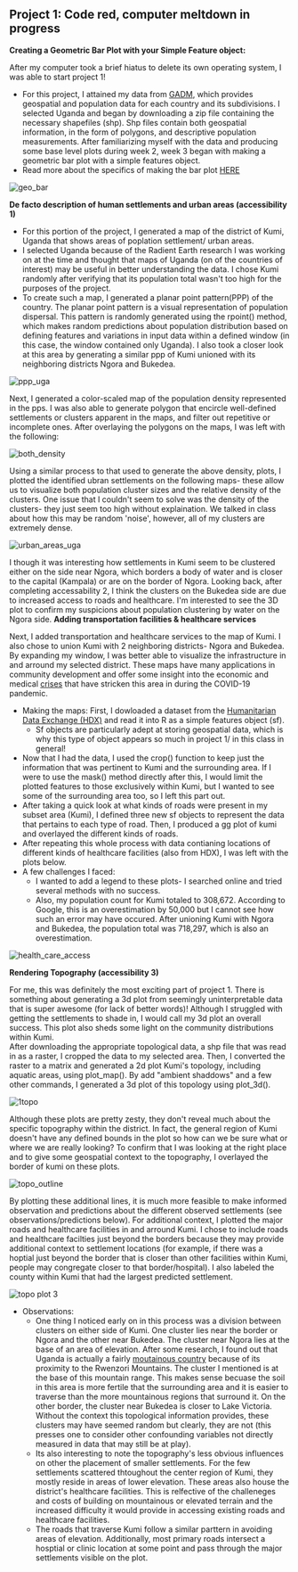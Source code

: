 ## Project 1: Code red, computer meltdown in progress

**Creating a Geometric Bar Plot with your Simple Feature object:**<br/>

After my computer took a brief hiatus to delete its own operating system, I was able to start project 1!<br/>
- For this project, I attained my data from [GADM]( https://gadm.org/), which provides geospatial and population data for each country and its subdivisions. I selected Uganda and began by downloading a zip file containing the necessary shapefiles (shp). Shp files contain both geospatial information, in the form of polygons, and descriptive population measurements. After familiarizing myself with the data and producing some base level plots during week 2, week 3 began with making a geometric bar plot with a simple features object.<br/>
- Read more about the specifics of making the bar plot [HERE](https://aeraposo.github.io/Data-440-Raposo/geo_bar_plot)<br/>

![geo_bar](https://aeraposo.github.io/Data-440-Raposo/bar_plt_small.png)<br/>

**De facto description of human settlements and urban areas (accessibility 1)**<br/>

- For this portion of the project, I generated a map of the district of Kumi, Uganda that shows areas of poplation settlement/ urban areas.<br/>
- I selected Uganda because of the Radient Earth research I was working on at the time and thought that maps of Uganda (on of the countries of interest) may be useful in better understanding the data. I chose Kumi randomly after verifying that its population total wasn't too high for the purposes of the project.<br/>
- To create such a map, I generated a planar point pattern(PPP) of the country. The planar point pattern is a visual representation of population dispersal. This pattern is randomly generated using the rpoint() method, which makes random predictions about population distribution based on defining features and variations in input data within a defined window (in this case, the window contained only Uganda). I also took a closer look at this area by generating a similar ppp of Kumi unioned with its neighboring districts Ngora and Bukedea.<br/>

![ppp_uga](https://aeraposo.github.io/Data-440-Raposo/ppp_small.png)<br/>

Next, I generated a color-scaled map of the population density represented in the pps. I was also able to generate polygon that encircle well-defined settlements or clusters apparent in the maps, and filter out repetitive or incomplete ones. After overlaying the polygons on the maps, I was left with the following:<br/>

![both_density](https://aeraposo.github.io/Data-440-Raposo/dens_small.png)<br/>

Using a similar process to that used to generate the above density, plots, I plotted the identified ubran settlements on the following maps- these allow us to visualize both population cluster sizes and the relative density of the clusters. One issue that I couldn't seem to solve was the density of the clusters- they just seem too high without explaination. We talked in class about how this may be random 'noise', however, all of my clusters are extremely dense.<br/>

![urban_areas_uga](https://aeraposo.github.io/Data-440-Raposo/urban_plt_small.png)<br/>

I though it was interesting how settlements in Kumi seem to be clustered either on the side near Ngora, which borders a body of water and is closer to the capital (Kampala) or are on the border of Ngora. Looking back, after completing accessability 2, I think the clusters on the Bukedea side are due to increased access to roads and healthcare. I'm interested to see the 3D plot to confirm my suspicions about population clustering by water on the Ngora side.
**Adding transportation facilities & healthcare services**<br/>

Next, I added transportation and healthcare services to the map of Kumi. I also chose to union Kumi with 2 neighboring districts- Ngora and Bukedea. By expanding my window, I was better able to visualize the infrastructure in and arround my selected district. These maps have many applications in community development and offer some insight into the economic and medical [crises](https://www.imf.org/en/News/Articles/2020/05/21/na052120-the-imfs-support-for-ugandas-health-care-the-vulnerable-businesses-and-stability) that have stricken this area in during the COVID-19 pandemic.<br/>
- Making the maps: First, I dowloaded a dataset from the [Humanitarian Data Exchange (HDX)](https://data.humdata.org/dataset/uganda-road-network) and read it into R as a simple features object (sf). 
  - Sf objects are particularly adept at storing geospatial data, which is why this type of object appears so much in project 1/ in this class in general!
- Now that I had the data, I used the crop() function to keep just the information that was pertinent to Kumi and the surrounding area. If I were to use the mask() method directly after this, I would limit the plotted features to those exclusively within Kumi, but I wanted to see some of the surrounding area too, so I left this part out.<br/>
- After taking a quick look at what kinds of roads were present in my subset area (Kumi), I defined three new sf objects to represent the data that pertains to each type of road. Then, I produced a gg plot of kumi and overlayed the different kinds of roads.<br/>
- After repeating this whole process with data contianing locations of different kinds of healthcare facilities (also from HDX), I was left with the plots below.<br/>
- A few challenges I faced:
  - I wanted to add a legend to these plots- I searched online and tried several methods with no success.<br/>
  - Also, my population count for Kumi totaled to 308,672. According to Google, this is an overestimation by 50,000 but I cannot see how such an error may have occured. After unioning Kumi with Ngora and Bukedea, the population total was 718,297, which is also an overestimation.

![health_care_access](https://aeraposo.github.io/Data-440-Raposo/road_health_plt_small.png)<br/>

**Rendering Topography (accessibility 3)**<br/>

For me, this was definitely the most exciting part of project 1. There is something about generating a 3d plot from seemingly uninterpretable data that is super awesome (for lack of better words)! Although I struggled with getting the settlements to shade in, I would call my 3d plot an overall success. This plot also sheds some light on the community distributions within Kumi.<br/>
After downloading the appropriate topological data, a shp file that was read in as a raster, I cropped the data to my selected area. Then, I converted the raster to a matrix and generated a 2d plot Kumi's topology, including aquatic areas, using plot_map(). By add "ambient shaddows" and a few other commands, I generated a 3d plot of this topology using plot_3d().<br/>

![1topo](https://aeraposo.github.io/Data-440-Raposo/3d1_plt_small.png)<br/>

Although these plots are pretty zesty, they don't reveal much about the specific topography within the district. In fact, the general region of Kumi doesn't have any defined bounds in the plot so how can we be sure what or where we are really looking? To confirm that I was looking at the right place and to give some geospatial context to the topography, I overlayed the border of kumi on these plots.<br/>

![topo_outline](https://aeraposo.github.io/Data-440-Raposo/3d2_plt_small.png)<br/>

By plotting these additional lines, it is much more feasible to make informed observation and predictions about the different observed settlements (see observations/predictions below). For additional context, I plotted the major roads and healthcare facilities in and arround Kumi. I chose to include roads and healthcare facilties just beyond the borders because they may provide additional context to settlement locations (for example, if there was a hoptial just beyond the border that is closer than other facilities within Kumi, people may congregate closer to that border/hospital). I also labeled the county within Kumi that had the largest predicted settlement.<br/>

![topo plot 3](https://aeraposo.github.io/Data-440-Raposo/3d_mukongoro_county.png)<br/>


- Observations:
  - One thing I noticed early on in this process was a division between clusters on either side of Kumi. One cluster lies near the border or Ngora and the other near Bukedea. The cluster near Ngora lies at the base of an area of elevation. After some research, I found out that Uganda is actually a fairly [moutainous country](https://media.springernature.com/original/springer-static/image/chp%3A10.1007%2F978-3-319-53485-5_73/MediaObjects/440493_1_En_73_Fig1_HTML.gif) because of its proximity to the Rwenzori Mountains. The cluster I mentioned is at the base of this mountain range. This makes sense becuase the soil in this area is more fertile that the surrounding area and it is easier to traverse than the more mountainous regions that surround it. On the other border, the cluster near Bukedea is closer to Lake Victoria. Without the context this topological information provides, these clusters may have seemed random but clearly, they are not (this presses one to consider other confounding variables not directly measured in data that may still be at play).<br/>
  - Its also interesting to note the topography's less obvious influences on other the placement of smaller settlements. For the few settlements scattered thtoughout the center region of Kumi, they mostly reside in areas of lower elevation. These areas also house the district's healthcare facilities. This is relfective of the challeneges and costs of building on mountainous or elevated terrain and the increased difficulty it would provide in accessing existing roads and healthcare facilities.<br/>
  - The roads that traverse Kumi follow a similar parttern in avoiding areas of elevation. Additionally, most primary roads intersect a hosptial or clinic location at some point and pass through the major settlements visible on the plot.<br/>
